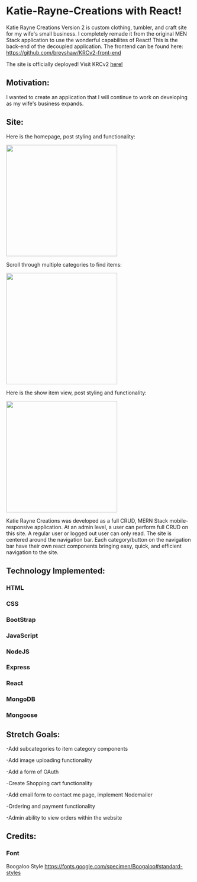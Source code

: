 # Katie-Rayne-Creations with React!

Katie Rayne Creations Version 2 is custom clothing, tumbler, and craft site for my wife's small business. I completely remade it from the original MEN Stack application to use the wonderful capabilites of React! This is the back-end of the decoupled application. The frontend can be found here: https://github.com/breyshaw/KRCv2-front-end

The site is officially deployed! Visit KRCv2 [here!](https://krcreations.herokuapp.com/)

## Motivation: 
I wanted to create an application that I will continue to work on developing as my wife's business expands.

## Site:

Here is the homepage, post styling and functionality:
<p></p>
<img src="https://i.imgur.com/KtSVi3o.png" height="300">  

Scroll through multiple categories to find items:
<p></p>
<img src="https://i.imgur.com/zWvUrF6.png" height="300">  

Here is the show item view, post styling and functionality:
<p></p>
<img src="https://i.imgur.com/GTexIqQ.png" height="300"> 

Katie Rayne Creations was developed as a full CRUD, MERN Stack mobile-responsive application. At an admin level, a user can perform full CRUD on this site. A regular user or logged out user can only read. The site is centered around the navigation bar. Each category/button on the navigation bar have their own react components bringing easy, quick, and efficient navigation to the site. 


## Technology Implemented:

### HTML
<p></p>

### CSS
<p></p>

### BootStrap
<p></p>

### JavaScript
<p></p>

### NodeJS
<p></p>

### Express
<p></p>

### React
<p></p>

### MongoDB
<p></p>

### Mongoose
<p></p>

## Stretch Goals:
-Add subcategories to item category components
<p></p>
-Add image uploading functionality
<p></p>
-Add a form of OAuth
<p></p>
-Create Shopping cart functionality
<p></p>
-Add email form to contact me page, implement Nodemailer
<p></p>
-Ordering and payment functionality
<p></p>
-Admin ability to view orders within the website
<p></p>

## Credits:

### Font

Boogaloo Style
https://fonts.google.com/specimen/Boogaloo#standard-styles




